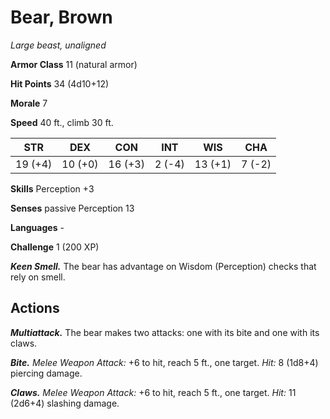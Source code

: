 
# Bear, Brown

*Large beast, unaligned*

**Armor Class** 11 (natural armor)

**Hit Points** 34 (4d10+12)

**Morale** 7

**Speed** 40 ft., climb 30 ft.

| STR     | DEX     | CON     | INT    | WIS     | CHA    |
|---------|---------|---------|--------|---------|--------|
| 19 (+4) | 10 (+0) | 16 (+3) | 2 (-4) | 13 (+1) | 7 (-2) |

**Skills** Perception +3

**Senses** passive Perception 13

**Languages** -

**Challenge** 1 (200 XP)

***Keen Smell.*** The bear has advantage on Wisdom (Perception) checks that rely on smell.

## Actions

***Multiattack.*** The bear makes two attacks: one with its bite and one with its claws.

***Bite.*** *Melee Weapon Attack:* +6 to hit, reach 5 ft., one target. *Hit:* 8 (1d8+4) piercing damage.

***Claws.*** *Melee Weapon Attack:* +6 to hit, reach 5 ft., one target. *Hit:* 11 (2d6+4) slashing damage.
